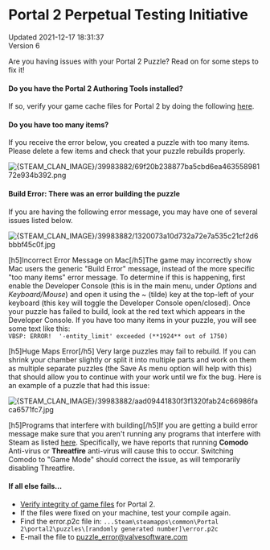 # Portal 2 Perpetual Testing Initiative
Updated 2021-12-17 18:31:37  
Version 6  

Are you having issues with your Portal 2 Puzzle? Read on for some steps to fix it!  
  
#### Do you have the Portal 2 Authoring Tools installed?
If so, verify your game cache files for Portal 2 by doing the following [here](https://help.steampowered.com/en/faqs/view/0C48-FCBD-DA71-93EB).  
  
#### Do you have too many items?
If you receive the error below, you created a puzzle with too many items. Please delete a few items and check that your puzzle rebuilds properly.  
  
![{STEAM_CLAN_IMAGE}/39983882/69f20b238877ba5cbd6ea46355898172e934b392.png]({STEAM_CLAN_IMAGE}/39983882/69f20b238877ba5cbd6ea46355898172e934b392.png)  
  
#### Build Error: There was an error building the puzzle
If you are having the following error message, you may have one of several issues listed below.  
  
![{STEAM_CLAN_IMAGE}/39983882/1320073a10d732a72e7a535c21cf2d6bbbf45c0f.jpg]({STEAM_CLAN_IMAGE}/39983882/1320073a10d732a72e7a535c21cf2d6bbbf45c0f.jpg)  
  
[h5]Incorrect Error Message on Mac[/h5]The game may incorrectly show Mac users the generic "Build Error" message, instead of the more specific "too many items" error message. To determine if this is happening, first enable the Developer Console (this is in the main menu, under *Options* and *Keyboard/Mouse*) and open it using the ~ (tilde) key at the top-left of your keyboard (this key will toggle the Developer Console open/closed). Once your puzzle has failed to build, look at the red text which appears in the Developer Console. If you have too many items in your puzzle, you will see some text like this:  
`VBSP: ERROR!  '-entity_limit' exceeded (**1924** out of 1750)`  
  
[h5]Huge Maps Error[/h5] Very large puzzles may fail to rebuild. If you can shrink your chamber slightly or split it into multiple parts and work on them as multiple separate puzzles (the Save As menu option will help with this) that should allow you to continue with your work until we fix the bug. Here is an example of a puzzle that had this issue:  
  
![{STEAM_CLAN_IMAGE}/39983882/aad09441830f3f1320fab24c66986faca6571fc7.jpg]({STEAM_CLAN_IMAGE}/39983882/aad09441830f3f1320fab24c66986faca6571fc7.jpg)  
  
[h5]Programs that interfere with building[/h5]If you are getting a build error message make sure that you aren't running any programs that interfere with Steam as listed [here](https://help.steampowered.com/en/faqs/view/1F39-DCB4-FF28-5748). Specifically, we have reports that running **Comodo** Anti-virus or **Threatfire** anti-virus will cause this to occur. Switching Comodo to "Game Mode" should correct the issue, as will temporarily disabling Threatfire.  
  
#### If all else fails...

* [Verify integrity of game files](https://help.steampowered.com/en/faqs/view/0C48-FCBD-DA71-93EB) for Portal 2.
* If the files were fixed on your machine, test your compile again.
* Find the error.p2c file in: `...Steam\steamapps\common\Portal 2\portal2\puzzles\[randomly generated number]\error.p2c`
* E-mail the file to puzzle_error@valvesoftware.com
